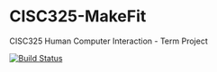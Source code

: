 # CISC325-MakeFit

CISC325 Human Computer Interaction - Term Project

[![Build Status](https://magnum.travis-ci.com/etenoch/CISC325-MakeFit.svg?token=xU9671KaPgYxzgaqbLzS)](https://magnum.travis-ci.com/etenoch/CISC325-MakeFit)
